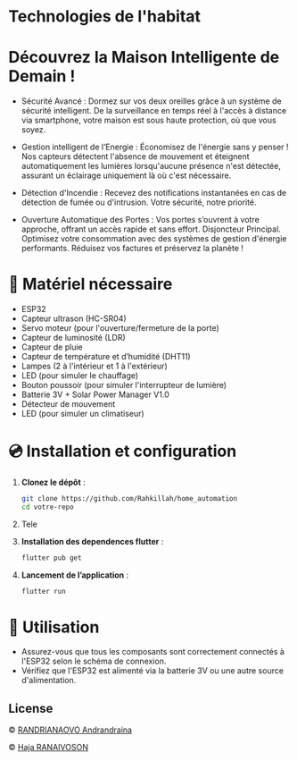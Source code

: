 Technologies de l'habitat
=================

# Découvrez la Maison Intelligente de Demain !

- Sécurité Avancé :
Dormez sur vos deux oreilles grâce à un système de sécurité intelligent. De la surveillance en temps réel à l'accès à distance via smartphone, votre maison est sous haute protection, où que vous soyez.

- Gestion intelligent de l’Energie :
Économisez de l'énergie sans y penser ! Nos capteurs détectent l'absence de mouvement et éteignent automatiquement les lumières lorsqu'aucune présence n'est détectée, assurant un éclairage uniquement là où c'est nécessaire.

- Détection d'Incendie :
Recevez des notifications instantanées en cas de détection de fumée ou d'intrusion. Votre sécurité, notre priorité.

- Ouverture Automatique des Portes :
Vos portes s’ouvrent à votre approche, offrant un accès rapide et sans effort.
Disjoncteur Principal.
Optimisez votre consommation avec des systèmes de gestion d'énergie performants. Réduisez vos factures et préservez la planète !

# 🍻 Matériel nécessaire
- ESP32
- Capteur ultrason (HC-SR04)
- Servo moteur (pour l'ouverture/fermeture de la porte)
- Capteur de luminosité (LDR)
- Capteur de pluie
- Capteur de température et d’humidité (DHT11)
- Lampes (2 à l'intérieur et 1 à l'extérieur)
- LED (pour simuler le chauffage)
- Bouton poussoir (pour simuler l'interrupteur de lumière)
- Batterie 3V + Solar Power Manager V1.0
- Détecteur de mouvement
- LED (pour simuler un climatiseur)

# 💿 Installation et configuration
1. **Clonez le dépôt** :
   ```bash
   git clone https://github.com/Rahkillah/home_automation
   cd votre-repo

2. Tele

3. **Installation des dependences flutter** :
    ```bash
    flutter pub get
    ```
4. **Lancement de l’application** :
    ```bash
    flutter run
    ```

# 📖 Utilisation
- Assurez-vous que tous les composants sont correctement connectés à l'ESP32 selon le schéma de connexion.
- Vérifiez que l'ESP32 est alimenté via la batterie 3V ou une autre source d'alimentation.

## License
© [RANDRIANAOVO Andrandraina](https://facebook.com.com/andrandraina.10)

© [Haja RANAIVOSON](https://facebook.com.com/andrandraina.10)
